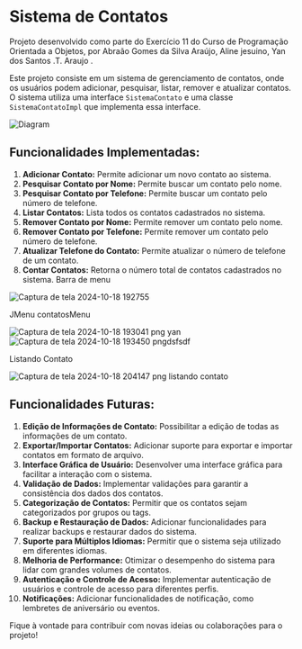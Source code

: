 # Sistema de Contatos

Projeto desenvolvido como parte do Exercício 11 do Curso de Programação Orientada a Objetos, por Abraão Gomes da Silva Araújo, Aline jesuino, Yan dos Santos .T. Araujo .

Este projeto consiste em um sistema de gerenciamento de contatos, onde os usuários podem adicionar, pesquisar, listar, remover e atualizar contatos. O sistema utiliza uma interface `SistemaContato` e uma classe `SistemaContatoImpl` que implementa essa interface.

![Diagram](https://github.com/Abraaog/SistemaContato/assets/94805151/675e9e30-2bd2-452d-bf38-e1f37b64300a)

## Funcionalidades Implementadas:

1. **Adicionar Contato:** Permite adicionar um novo contato ao sistema.
2. **Pesquisar Contato por Nome:** Permite buscar um contato pelo nome.
3. **Pesquisar Contato por Telefone:** Permite buscar um contato pelo número de telefone.
4. **Listar Contatos:** Lista todos os contatos cadastrados no sistema.
5. **Remover Contato por Nome:** Permite remover um contato pelo nome.
6. **Remover Contato por Telefone:** Permite remover um contato pelo número de telefone.
7. **Atualizar Telefone do Contato:** Permite atualizar o número de telefone de um contato.
8. **Contar Contatos:** Retorna o número total de contatos cadastrados no sistema.
Barra de menu

![Captura de tela 2024-10-18 192755](https://github.com/user-attachments/assets/fe3d2ad2-0ab3-4b62-9d00-1a41eadc3653)

JMenu contatosMenu

![Captura de tela 2024-10-18 193041 png yan ](https://github.com/user-attachments/assets/0dfb1539-2d06-4057-abc1-b644b895bb26)
![Captura de tela 2024-10-18 193450 pngdsfsdf](https://github.com/user-attachments/assets/f62da547-7b2b-4090-99b4-822c2cced3bc)

Listando Contato 

![Captura de tela 2024-10-18 204147 png  listando contato ](https://github.com/user-attachments/assets/1890d98f-d5bf-4322-8b65-b18dc83e217f)


## Funcionalidades Futuras:

1. **Edição de Informações de Contato:** Possibilitar a edição de todas as informações de um contato.
2. **Exportar/Importar Contatos:** Adicionar suporte para exportar e importar contatos em formato de arquivo.
3. **Interface Gráfica de Usuário:** Desenvolver uma interface gráfica para facilitar a interação com o sistema.
4. **Validação de Dados:** Implementar validações para garantir a consistência dos dados dos contatos.
5. **Categorização de Contatos:** Permitir que os contatos sejam categorizados por grupos ou tags.
6. **Backup e Restauração de Dados:** Adicionar funcionalidades para realizar backups e restaurar dados do sistema.
7. **Suporte para Múltiplos Idiomas:** Permitir que o sistema seja utilizado em diferentes idiomas.
8. **Melhoria de Performance:** Otimizar o desempenho do sistema para lidar com grandes volumes de contatos.
9. **Autenticação e Controle de Acesso:** Implementar autenticação de usuários e controle de acesso para diferentes perfis.
10. **Notificações:** Adicionar funcionalidades de notificação, como lembretes de aniversário ou eventos.


Fique à vontade para contribuir com novas ideias ou colaborações para o projeto!
